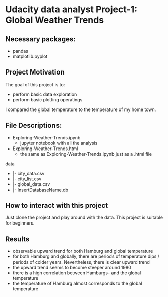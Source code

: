 # Udacity data analyst Project-1: Global Weather Trends

## Necessary packages:

- pandas
- matplotlib.pyplot

## Project Motivation

The goal of this project is to:

- perform basic data exploration
- perform basic plotting operatings

I compared the global temperature to the temperature of my home town.

## File Descriptions:

- Exploring-Weather-Trends.ipynb
    - jupyter notebook with all the analysis
- Exploring-Weather-Trends.html
    - the same as Exploring-Weather-Trends.ipynb just as a .html file

data    

- |- city_data.csv  
- |- city_list.csv 
- |- global_data.csv 
- |- InsertDatabaseName.db 

## How to interact with this project

Just clone the project and play around with the data. This project is suitable for beginners.
## Results

* observable upward trend for both Hamburg and global temperature
* for both Hamburg and globally, there are periods of temperature dips / periods of colder years. Nevertheless, there is clear upward trend 
* the upward trend seems to become steeper around 1980
* there is a high correlation between Hamburgs- and the global temperature
* the temperature of Hamburg almost corresponds to the global temperature

